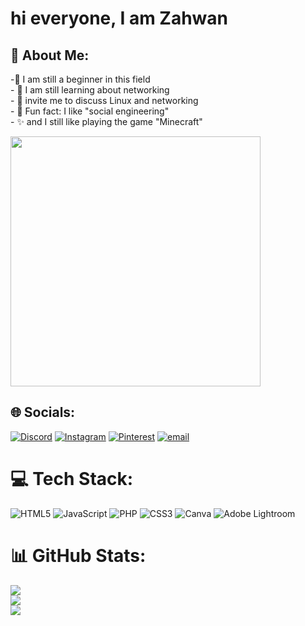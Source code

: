 # hi everyone, I am Zahwan
## 💫 About Me:
-🔭 I am still a beginner in this field<br>- 🌱 I am still learning about networking   <br>- 💬 invite me to discuss Linux and networking<br>- 🎲 Fun fact: I like "social engineering"<br>- ✨ and I still like playing the game "Minecraft"<br>

<img src="https://media1.giphy.com/media/v1.Y2lkPTc5MGI3NjExMnh1cHJhZ254OTd2ZnF3Z25vODUwNG5tM3I5czYxOTEzdmt4ZXBrMSZlcD12MV9pbnRlcm5hbF9naWZfYnlfaWQmY3Q9Zw/ckr4W2ppxPBeIF8dx4/giphy.gif" width="400">

## 🌐 Socials:
[![Discord](https://img.shields.io/badge/Discord-%237289DA.svg?logo=discord&logoColor=white)](https://discord.gg/1260786021268721684) [![Instagram](https://img.shields.io/badge/Instagram-%23E4405F.svg?logo=Instagram&logoColor=white)](https://instagram.com/_z4hwn) [![Pinterest](https://img.shields.io/badge/Pinterest-%23E60023.svg?logo=Pinterest&logoColor=white)](https://pinterest.com/ramadhanzahwan98) [![email](https://img.shields.io/badge/Email-D14836?logo=gmail&logoColor=white)](mailto:ramadhanzahwan98@gmail.com) 

# 💻 Tech Stack:
![HTML5](https://img.shields.io/badge/html5-%23E34F26.svg?style=for-the-badge&logo=html5&logoColor=white) ![JavaScript](https://img.shields.io/badge/javascript-%23323330.svg?style=for-the-badge&logo=javascript&logoColor=%23F7DF1E) ![PHP](https://img.shields.io/badge/php-%23777BB4.svg?style=for-the-badge&logo=php&logoColor=white) ![CSS3](https://img.shields.io/badge/css3-%231572B6.svg?style=for-the-badge&logo=css3&logoColor=white) ![Canva](https://img.shields.io/badge/Canva-%2300C4CC.svg?style=for-the-badge&logo=Canva&logoColor=white) ![Adobe Lightroom](https://img.shields.io/badge/Adobe%20Lightroom-31A8FF.svg?style=for-the-badge&logo=Adobe%20Lightroom&logoColor=white)
# 📊 GitHub Stats:
![](https://github-readme-stats.vercel.app/api?username=Empy-ai09&theme=neon&hide_border=false&include_all_commits=true&count_private=false)<br/>
![](https://nirzak-streak-stats.vercel.app/?user=Empy-ai09&theme=neon&hide_border=false)<br/>
![](https://github-readme-stats.vercel.app/api/top-langs/?username=Empy-ai09&theme=neon&hide_border=false&include_all_commits=true&count_private=false&layout=compact)

<!---
Empy-ai09/Empy-ai09 is a ✨ special ✨ repository because its `README.md` (this file) appears on your GitHub profile.
You can click the Preview link to take a look at your changes.
--->
